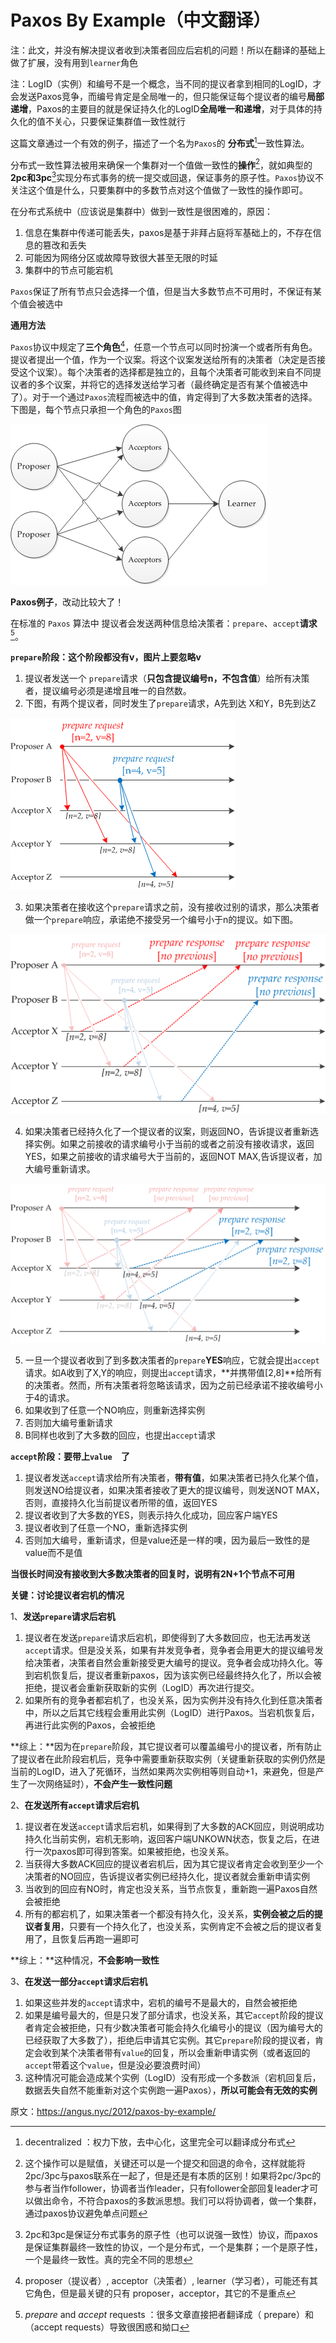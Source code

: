# Paxos By Example（中文翻译）

注：此文，并没有解决提议者收到决策者回应后宕机的问题！所以在翻译的基础上做了扩展，没有用到`learner`角色

注：LogID（实例）和编号不是一个概念，当不同的提议者拿到相同的LogID，才会发送Paxos竞争，而编号肯定是全局唯一的，但只能保证每个提议者的编号**局部递增**，Paxos的主要目的就是保证持久化的LogID**全局唯一和递增**，对于具体的持久化的值不关心，只要保证集群值一致性就行



这篇文章通过一个有效的例子，描述了一个名为`Paxos`的 **分布式**[^1]一致性算法。



分布式一致性算法被用来确保一个集群对一个值做一致性的**操作**[^2]，就如典型的**2pc和3pc**[^3]实现分布式事务的统一提交或回退，保证事务的原子性。`Paxos`协议不关注这个值是什么，只要集群中的多数节点对这个值做了一致性的操作即可。



在分布式系统中（应该说是集群中）做到一致性是很困难的，原因：

1. 信息在集群中传递可能丢失，paxos是基于非拜占庭将军基础上的，不存在信息的篡改和丢失
2. 可能因为网络分区或故障导致很大甚至无限的时延
3. 集群中的节点可能宕机



`Paxos`保证了所有节点只会选择一个值，但是当大多数节点不可用时，不保证有某个值会被选中



**通用方法**

`Paxos`协议中规定了**三个角色**[^4]，任意一个节点可以同时扮演一个或者所有角色。提议者提出一个值，作为一个议案。将这个议案发送给所有的决策者（决定是否接受这个议案）。每个决策者的选择都是独立的，且每个决策者可能收到来自不同提议者的多个议案，并将它的选择发送给学习者（最终确定是否有某个值被选中了）。对于一个通过`Paxos`流程而被选中的值，肯定得到了大多数决策者的选择。下图是，每个节点只承担一个角色的`Paxos`图

![决策者选择一个值后，会将结果发送给学习者](./img/paxos角色图.png)



 **Paxos例子**，改动比较大了！

在标准的 `Paxos` 算法中 提议者会发送两种信息给决策者：`prepare`、`accept`**请求**[^5]。

**`prepare`阶段：这个阶段都没有v，图片上要忽略v**

1. 提议者发送一个 `prepare`请求（**只包含提议编号n，不包含值**）给所有决策者，提议编号必须是递增且唯一的自然数。
2. 下图，有两个提议者，同时发生了`prepare`请求，A先到达 X和Y，B先到达Z

![](./img/prepare请求图.png)

3. 如果决策者在接收这个`prepare`请求之前，没有接收过别的请求，那么决策者做一个`prepare`响应，承诺绝不接受另一个编号小于n的提议。如下图。

![](./img/prepare请求图2.png)

4. 如果决策者已经持久化了一个提议者的议案，则返回NO，告诉提议者重新选择实例。如果之前接收的请求编号小于当前的或者之前没有接收请求，返回YES，如果之前接收的请求编号大于当前的，返回NOT MAX,告诉提议者，加大编号重新请求。

![](./img/prepare请求图3.png)

5. 一旦一个提议者收到了到多数决策者的`prepare`**YES**响应，它就会提出`accept`请求。如A收到了X,Y的响应，则提出`accept`请求，**并携带值[2,8]**给所有的决策者。然而，所有决策者将忽略该请求，因为之前已经承诺不接收编号小于4的请求。
6. 如果收到了任意一个NO响应，则重新选择实例
7. 否则加大编号重新请求
8. B同样也收到了大多数的回应，也提出`accept`请求



**`accept`阶段：要带上`value	`了**

1. 提议者发送`accept`请求给所有决策者，**带有值**，如果决策者已持久化某个值，则发送NO给提议者，如果决策者接收了更大的提议编号，则发送NOT MAX，否则，直接持久化当前提议者所带的值，返回YES
2. 提议者收到了大多数的YES，则表示持久化成功，回应客户端YES
3. 提议者收到了任意一个NO，重新选择实例
4. 否则加大编号，重新请求，但是value还是一样的噢，因为最后一致性的是value而不是值



**当很长时间没有接收到大多数决策者的回复时，说明有2N+1个节点不可用**



 **关键：讨论提议者宕机的情况**

1、**发送`prepare`请求后宕机**

1. 提议者在发送`prepare`请求后宕机，即使得到了大多数回应，也无法再发送`accept`请求。但是没关系，如果有并发竞争者，竞争者会用更大的提议编号发给决策者，决策者自然会重新接受更大编号的提议。竞争者会成功持久化。等到宕机恢复后，提议者重新paxos，因为该实例已经最终持久化了，所以会被拒绝，提议者会重新获取新的实例（LogID）再次进行提交。
2. 如果所有的竞争者都宕机了，也没关系，因为实例并没有持久化到任意决策者中，所以之后其它线程会重用此实例（LogID）进行Paxos。当宕机恢复后，再进行此实例的Paxos，会被拒绝

**综上：**因为在`prepare`阶段，其它提议者可以覆盖编号小的提议者，所有防止了提议者在此阶段宕机后，竞争中需要重新获取实例（关键重新获取的实例仍然是当前的LogID，进入了死循环，当然如果两次实例相等则自动+1，来避免，但是产生了一次网络延时），**不会产生一致性问题**

2、**在发送所有`accept`请求后宕机**

1. 提议者在发送`accept`请求后宕机，如果得到了大多数的ACK回应，则说明成功持久化当前实例，宕机无影响，返回客户端UNKOWN状态，恢复之后，在进行一次paxos即可得到答案。如果被拒绝，也没关系。
2. 当获得大多数ACK回应的提议者宕机后，因为其它提议者肯定会收到至少一个决策者的NO回应，告诉提议者实例已经持久化，提议者就会重新申请实例
3. 当收到的回应有NO时，肯定也没关系，当节点恢复，重新跑一遍Paxos自然会被拒绝
4. 所有的都宕机了，如果决策者一个都没有持久化，没关系，**实例会被之后的提议者复用**，只要有一个持久化了，也没关系，实例肯定不会被之后的提议者复用了，且恢复后再跑一遍即可

**综上：**这种情况，**不会影响一致性**

3、**在发送一部分`accept`请求后宕机**

1. 如果这些并发的`accept`请求中，宕机的编号不是最大的，自然会被拒绝
2. 如果是编号最大的，但是只发了部分请求，也没关系，其它`accept`阶段的提议者肯定会被拒绝，只有少数决策者可能会持久化编号小的提议（因为编号大的已经获取了大多数了），拒绝后申请其它实例。其它`prepare`阶段的提议者，肯定会收到某个决策者带有`value`的回复，所以会重新申请实例（或者返回的`accept`带着这个`value`，但是没必要浪费时间）
3. 这种情况可能会造成某个实例（LogID）没有形成一个多数派（宕机回复后，数据丢失自然不能重新对这个实例跑一遍Paxos），**所以可能会有无效的实例**





[^1]: decentralized ：权力下放，去中心化，这里完全可以翻译成分布式
[^2]: 这个操作可以是赋值，关键还可以是一个提交和回退的命令，这样就能将2pc/3pc与paxos联系在一起了，但是还是有本质的区别！如果将2pc/3pc的参与者当作follower，协调者当作leader，只有follower全部回复leader才可以做出命令，不符合paxos的多数派思想。我们可以将协调者，做一个集群，通过paxos协议避免单点问题
[^3]: 2pc和3pc是保证分布式事务的原子性（也可以说强一致性）协议，而paxos是保证集群最终一致性的协议，一个是分布式，一个是集群；一个是原子性，一个是最终一致性。真的完全不同的思想
[^4]: proposer（提议者）, acceptor（决策者）, learner（学习者），可能还有其它角色，但是最关键的只有 proposer，acceptor，其它的不是重点
[^5]: *prepare* and *accept* requests ：很多文章直接把者翻译成（ prepare）和（accept requests）导致很困惑和拗口

原文：https://angus.nyc/2012/paxos-by-example/